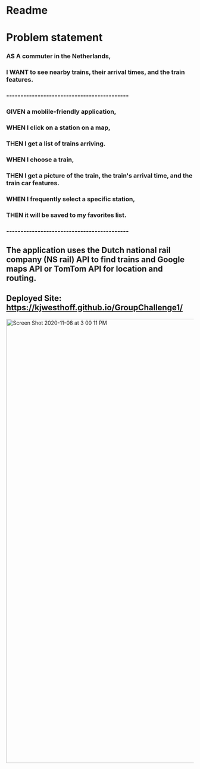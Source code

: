 # Readme


# Problem statement

### **AS A** commuter in the Netherlands,
### **I WANT** to see nearby trains, their arrival times, and the train features.
### -------------------------------------------

### **GIVEN** a moblile-friendly application,
### **WHEN** I click on a station on a map,
### **THEN** I get a list of trains arriving.  
### **WHEN** I choose a train,
### **THEN** I get a picture of the train, the train's arrival time, and the train car features. 
### **WHEN** I frequently select a specific station,
### **THEN** it will be saved to my favorites list.
### -------------------------------------------
## The application uses the Dutch national rail company (NS rail) API to find trains and Google maps API or TomTom API for location and routing.

## Deployed Site: https://kjwesthoff.github.io/GroupChallenge1/

<img width="1193" alt="Screen Shot 2020-11-08 at 3 00 11 PM" src="https://user-images.githubusercontent.com/71052027/98486667-9cf43c00-21d3-11eb-80c4-9d2885d54387.png">
